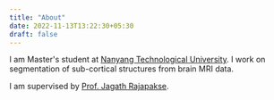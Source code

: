 ```yaml
---
title: "About"
date: 2022-11-13T13:22:30+05:30
draft: false
---
```


I am Master's student at [Nanyang Technological University](https://www.ntu.edu.sg/scse). I work on segmentation of sub-cortical structures from brain MRI data.

I am supervised by [Prof. Jagath Rajapakse](https://personal.ntu.edu.sg/asjagath/).

